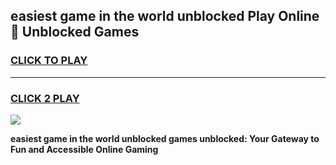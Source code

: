
## easiest game in the world unblocked Play Online 👋 Unblocked Games
<h3>
<a href="https://premium.freeplayer.one?title=easiest_game_in_the_world_unblocked&ref=19F">CLICK TO PLAY</a></h3>
<hr>

<h3>
<a href="https://premium.freeplayer.one?title=easiest_game_in_the_world_unblocked&ref=19F">CLICK 2 PLAY</a>
  
</h3>

<a href="https://premium.freeplayer.one?title=easiest_game_in_the_world_unblocked&ref=19F"><img src="https://clearcache.store/games.png"></a>


**easiest game in the world unblocked games unblocked: Your Gateway to Fun and Accessible Online Gaming**

